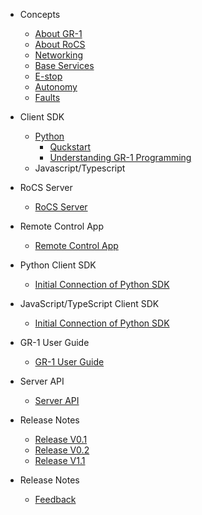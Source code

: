 - Concepts

  - [About GR-1](aboutgr-1.md)
  - [About RoCS](aboutrocs.md)
  - [Networking](networking.md)
  - [Base Services](baseservices.md)
  - [E-stop](E-stop.md)
  - [Autonomy](autonomy.md)
  - [Faults](faults.md)
- Client SDK

  - [Python](python\README.md)
    - [Quckstart](python\quickstart.md)
    - [Understanding GR-1 Programming](python\understanding_gr-1_programming.md)
  - Javascript/Typescript
- RoCS Server

  - [RoCS Server](rocsserver.md)
- Remote Control App

  - [Remote Control App](rocsappoperation.md)
- Python Client SDK

  - [Initial Connection of Python SDK](rocsclientsdk-python.md)
- JavaScript/TypeScript Client SDK

  - [Initial Connection of Python SDK](rocsclientsdk-python.md)
- GR-1 User Guide

  - [GR-1 User Guide](gr-1userguide.md)
- Server API

  - [Server API](rocsserverapi.md)

- Release Notes

  - [Release V0.1](v0.1.md)
  - [Release V0.2](v0.2.md)
  - [Release V1.1](v1.1.md)

- Release Notes
  - [Feedback](feedback.md)

